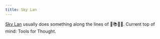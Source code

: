 ```yaml
---
title: Sky Lan
---
```

[Sky Lan][twitter] usually does something along the lines of 🍎📚🏀🤔. Current top of mind: Tools for Thought.

[twitter]: https://twitter.com/tianskylan